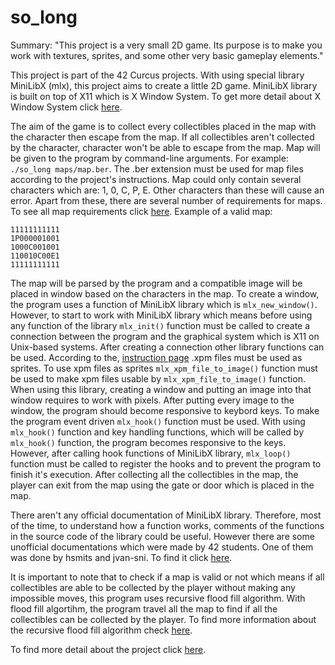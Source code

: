 # so_long
Summary:
"This project is a very small 2D game.
Its purpose is to make you work with textures, sprites,
and some other very basic gameplay elements."

This project is part of the 42 Curcus projects. With using special library MiniLibX (mlx), this project aims to create a little 2D game. MiniLibX library is built on top of X11 which is X Window System. To get more detail about X Window System click <a href="https://en.wikipedia.org/wiki/X_Window_System" target="_blank">here</a>.

The aim of the game is to collect every collectibles placed in the map with the character then escape from the map. If all collectibles aren't collected by the character, character won't be able to escape from the map. Map will be given to the program by command-line arguments. For example:  ```./so_long maps/map.ber```. The .ber extension must be used for map files according to the project's instructions. Map could only contain several characters which are: 1, 0, C, P, E. Other characters than these will cause an error. Apart from these, there are several number of requirements for maps. To see all map requirements click <a href="en.subject.pdf">here</a>. Example of a valid map:
```
11111111111
1P000001001
1000C001001
110010C00E1
11111111111
```
The map will be parsed by the program and a compatible image will be placed in window based on the characters in the map. To create a window, the program uses a function of MiniLibX library which is ```mlx_new_window()```. However, to start to work with MiniLibX library which means before using any function of the library ```mlx_init()``` function must be called to create a connection between the program and the graphical system which is X11 on Unix-based systems. After creating a connection other library functions can be used. According to the, <a href="en.subject.pdf">instruction page</a> .xpm files must be used as sprites. To use xpm files as sprites ```mlx_xpm_file_to_image()``` function must be used to make xpm files usable by  ```mlx_xpm_file_to_image()``` function. When using this library, creating a window and putting an image into that window requires to work with pixels. After putting every image to the window, the program should become responsive to keybord keys. To make the program event driven  ```mlx_hook()``` function must be used. With using ```mlx_hook()``` function and key handling functions, which will be called by ```mlx_hook()``` function, the program becomes responsive to the keys. However, after calling hook functions of MiniLibX library, ```mlx_loop()``` function must be called to register the hooks and to prevent the program to finish it's execution. After collecting all the collectibles in the map, the player can exit from the map using the gate or door which is placed in the map. 

There aren't any official documentation of MiniLibX library. Therefore, most of the time, to understand how a function works, comments of the functions in the source code of the library could be useful. However there are some unofficial documentations which were made by 42 students. One of them was done by hsmits and jvan-sni. To find it click <a href="https://harm-smits.github.io/42docs/libs/minilibx">here</a>.

It is important to note that to check if a map is valid or not which means if all collectibles are able to be collected by the player without making any impossible moves, this program uses recursive flood fill algorithm. With flood fill algortihm, the program travel all the map to find if all the collectibles can be collected by the player. To find more information about the recursive flood fill algorithm check <a href="https://en.wikipedia.org/wiki/Flood_fill">here</a>.

To find more detail about the project click <a href="en.subject.pdf">here</a>.